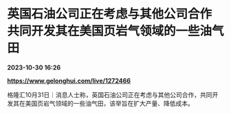 # 英国石油公司正在考虑与其他公司合作 共同开发其在美国页岩气领域的一些油气田

**2023-10-30 16:26**

**https://www.gelonghui.com/live/1272466**

格隆汇10月31日｜消息人士称，英国石油公司正在考虑与其他公司合作，共同开发其在美国页岩气领域的一些油气田，该举旨在扩大产量、降低成本。